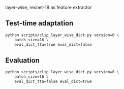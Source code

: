 layer-wise, resnet-18 as feature extractor

## Test-time adaptation

```bash
python scripts/clip_layer_wise_dict.py version=0 \
    batch_size=16 \
    eval_dict_tta=true eval_dict=false
```

## Evaluation

```bash
python scripts/clip_layer_wise_dict.py version=0 \
    batch_size=16 \
    eval_dict_tta=false eval_dict=true
```
